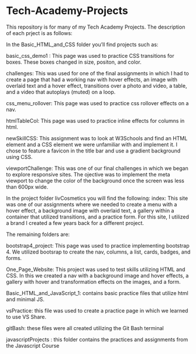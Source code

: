 # Tech-Academy-Projects

This repository is for many of my Tech Academy Projects. The description of each prject is as follows:

In the Basic_HTML_and_CSS folder you’ll find projects such as:

basic_css_demo1 : This page was used to practice CSS transitions for boxes. These boxes changed in size, positon, and color.

challenges: This was used for one of the final assignments in which I had to create a page that had a working nav with hover effects, an image with overlaid text and a hover effect, transitions over a photo and video, a table, and a video that autoplays (muted) on a loop.

css_menu_rollover: This page was used to practice css rollover effects on a nav.

htmlTableCol: This page was used to practice inline effects for columns in html.

newSkillCSS: This assignment was to look at W3Schools and find an HTML element and a CSS element we were unfamiliar with and implement it. I chose to feature a favicon in the title bar and use a gradient background using CSS.

viewportChallenge: This was one of our final challenges in which we began to explore responsive sites. The ojective was to implement the meta viewport to change the color of the background once the screen was less than 600px wide.

In the project folder livCosmetics you will find the following:
	index: This site was one of our assignments where we needed to create a menu with a 			hover effect, a background image with overlaid text, a gallery within a container that 			utilized transitions, and a practice form. For this site, I utilized a brand I created a few 			years back for a different project.

The remaining folders are:

bootstrap4_project: This page was used to practice implementing bootstrap 4. We utilized bootsrap to create the nav, columns, a list, cards, badges, and forms.

One_Page_Website: This project was used to test skills utilizing HTML and CSS. In this we created a nav with a background image and hover effects, a gallery with hover and transformation effects on the images, and a form.

Basic_HTML_and_JavaScript_1: contains basic practice files that utilize html and minimal JS.

vsPractice: this file was used to create a practice page in which we learned to use VS Share.

gitBash: these files were all created utilizing the Git Bash terminal

javascriptProjects : this folder contains the practices and assignments from the Javascript Course




